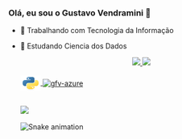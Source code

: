 ### Olá, eu sou o Gustavo Vendramini 👋

- 👀 Trabalhando com Tecnologia da Informação
- 🌱 Estudando Ciencia dos Dados

  <div align="center">
    <a href="http://beacons.ai/gfvendra">
      <img height="180em" src="https://github-readme-stats.vercel.app/api?username=gfvendra&show_icons=true&theme=dark&include_all_commits=true&count_private=true"/>
      <img height="180em" src="https://github-readme-stats.vercel.app/api/top-langs/?username=gfvendra&layout=compact&langs_count=7&theme=dark"/>
  </div>    
  
  <div style="display: inline_block"><br>
    <img align="center" alt="gfv-Python" height="30" width="40" src="https://raw.githubusercontent.com/devicons/devicon/master/icons/python/python-original.svg">
    <img align="center" alt="gfv-azure" height="30" width="40" src="https://cdn.jsdelivr.net/gh/devicons/devicon/icons/azure/azure-original.svg" />
  </div>

  ##
  
  <div>
      <a href="https://www.linkedin.com/in/gustavo-fernandes-vendramini-57837623/" target="_blank"><img src="https://img.shields.io/badge/-LinkedIn-%230077B5?style=for-the-badge&logo=linkedin&logoColor=white" target="_blank"></a> 
  </div>

  ![Snake animation](https://github.com/gfvendra/gfvendra/blob/output/github-contribution-grid-snake.svg)
